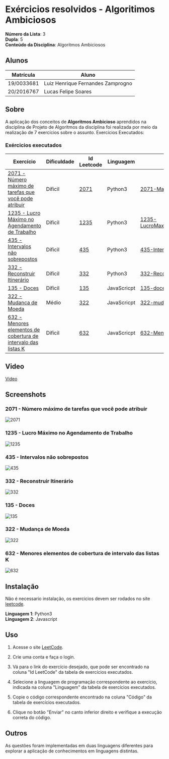 # Exércicios resolvidos - Algoritimos Ambiciosos

**Número da Lista**: 3<br>
**Dupla**: 5 <br>
**Conteúdo da Disciplina**: Algoritmos Ambiciosos<br>

## Alunos
|Matrícula | Aluno |
| -- | -- |
| 19/0033681  | Luiz Henrique Fernandes Zamprogno |
| 20/2016767  | Lucas Felipe Soares |

## Sobre 

A aplicação dos conceitos de **Algoritmos Ambicioso** aprendidos na disciplina de Projeto de Algoritmos da disciplina foi realizada por meio da realização de 7 exercícios sobre o assunto. Exercícios Executados:

### Exércicios executados

| Exercício | Dificuldade | Id Leetcode | Linguagem | Código |
| -- | -- | -- | -- | -- |
| [2071 - Número máximo de tarefas que você pode atribuir](link) | Dificil | [2071](https://leetcode.com/problems/maximum-number-of-tasks-you-can-assign/description/) | Python3 | [2071-MaximoTarefasAtribuir.py](https://github.com/lucasfs1007/Grafos1_ExerciciosResolvidos/blob/master/2071-MaximoTarefasAtribuir.py) |
| [1235 - Lucro Máximo no Agendamento de Trabalho](link) | Dificil | [1235](https://leetcode.com/problems/maximum-profit-in-job-scheduling/description/) | Python3 | [1235-LucroMaximoAgendamentoTrabalhor.py](https://github.com/lucasfs1007/Grafos1_ExerciciosResolvidos/blob/master/1235-LucroMaximoAgendamentoTrabalhor.py) |
| [435 - Intervalos não sobrepostos](link)| Dificil | [435](https://leetcode.com/problems/non-overlapping-intervals/description/) | Python3 |[435-IntervalosNaoSobrepostos.py](https://github.com/projeto-de-algoritmos/AlgoritmosAmbiciosos_ExerciciosResolvidos/blob/master/435-IntervalosNaoSobrepostos.py) |
| [332 - Reconstruir Itinerário](link)| Dificil | [332](https://leetcode.com/problems/reconstruct-itinerary/description/) | Python3 |[332-ReconstruirItinerario.py](https://github.com/projeto-de-algoritmos/AlgoritmosAmbiciosos_ExerciciosResolvidos/blob/master/332-ReconstruirItinerario.py) |
| [135 - Doces](https://github.com/projeto-de-algoritmos/AlgoritmosAmbiciosos_ExerciciosResolvidos/blob/master/135-doce.pdf) | Dificil | [135](https://leetcode.com/problems/candy/description/) | JavaScricpt| [135-doces.js](https://github.com/projeto-de-algoritmos/AlgoritmosAmbiciosos_ExerciciosResolvidos/blob/master/135-doces.js) |
| [322 - Mudança de Moeda](https://github.com/projeto-de-algoritmos/AlgoritmosAmbiciosos_ExerciciosResolvidos/blob/master/322-mudancaMoeda.pdf) | Médio | [322](https://leetcode.com/problems/coin-change/description/) | JavaScricpt| [322-mudancaMoeda.js](https://github.com/projeto-de-algoritmos/AlgoritmosAmbiciosos_ExerciciosResolvidos/blob/master/322-mudancaMoeda.js) |
| [632 - Menores elementos de cobertura de intervalo das listas K](https://github.com/projeto-de-algoritmos/AlgoritmosAmbiciosos_ExerciciosResolvidos/blob/master/632-menoresElementosLista.pdf) | Dificil| [632](https://leetcode.com/problems/smallest-range-covering-elements-from-k-lists/description/) | JavaScricpt| [632-MenorLista.js](https://github.com/projeto-de-algoritmos/AlgoritmosAmbiciosos_ExerciciosResolvidos/blob/master/632MenorLista.js) |


## Video

[Video](https://youtu.be/)

## Screenshots

### 2071 - Número máximo de tarefas que você pode atribuir

![2071](2071-MaximoTarefasAtribuir.PNG)

### 1235 - Lucro Máximo no Agendamento de Trabalho

![1235](1235-LucroMaximoAgendamentoTrabalho.PNG)

### 435 - Intervalos não sobrepostos

![435](435-IntervalosNaoSobrepostos.PNG)

### 332 - Reconstruir Itinerário

![332](332-ReconstruirItinerario.PNG)

### 135 - Doces

![135](135-tentativa.png)

### 322 - Mudança de Moeda

![322](322-tentativa.png)

### 632 - Menores elementos de cobertura de intervalo das listas K

![632](632-tentativa.png)

## Instalação 

Não é necessario instalação, os exercicios devem ser rodados no site [leetcode]([link](https://leetcode.com/problemset/all/)).

**Linguagem 1**: Python3<br>
**Linguagem 2**: Javascript<br>

## Uso

1. Acesse o site [LeetCode](https://leetcode.com/problemset/all/).

2. Crie uma conta e faça o login.

3. Vá para o link do exercício desejado, que pode ser encontrado na coluna "Id LeetCode" da tabela de exercícios executados.

4. Selecione a linguagem de programação correspondente ao exercício, indicada na coluna "Linguagem" da tabela de exercícios executados.

5. Copie o código correspondente encontrado na coluna "Código" da tabela de exercícios executados.

6. Clique no botão "Enviar" no canto inferior direito e verifique a execução correta do código.

## Outros

As questões foram implementadas em duas linguagens diferentes para explorar a aplicação de conhecimentos em linguagens distintas.





